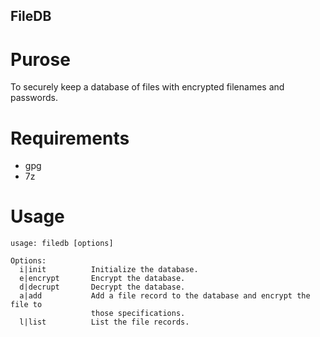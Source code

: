 ## FileDB

# Purose

To securely keep a database of files with encrypted filenames and passwords.

# Requirements

* gpg
* 7z

# Usage

    usage: filedb [options]
    
    Options:
      i|init          Initialize the database.
      e|encrypt       Encrypt the database.
      d|decrupt       Decrypt the database.
      a|add           Add a file record to the database and encrypt the file to
                      those specifications.
      l|list          List the file records.
